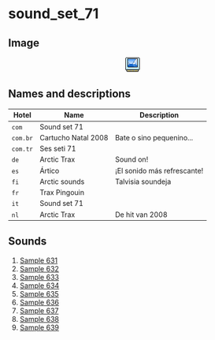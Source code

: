 # sound_set_71

## Image

<div align="center">

![sound_set_71](../uploads/imgs/71.gif)

</div>

## Names and descriptions

| Hotel | Name | Description |
|-|-|-|
| `com` | Sound set 71 |  |
| `com.br` | Cartucho Natal 2008 | Bate o sino pequenino... |
| `com.tr` | Ses seti 71 |  |
| `de` | Arctic Trax | Sound on! |
| `es` | Ártico | ¡El sonido más refrescante! |
| `fi` | Arctic sounds | Talvisia soundeja |
| `fr` | Trax Pingouin |  |
| `it` | Sound set 71 |  |
| `nl` | Arctic Trax | De hit van 2008 |

## Sounds

1. [Sample 631](../uploads/sounds/sound_machine_sample_631.mp3)
1. [Sample 632](../uploads/sounds/sound_machine_sample_632.mp3)
1. [Sample 633](../uploads/sounds/sound_machine_sample_633.mp3)
1. [Sample 634](../uploads/sounds/sound_machine_sample_634.mp3)
1. [Sample 635](../uploads/sounds/sound_machine_sample_635.mp3)
1. [Sample 636](../uploads/sounds/sound_machine_sample_636.mp3)
1. [Sample 637](../uploads/sounds/sound_machine_sample_637.mp3)
1. [Sample 638](../uploads/sounds/sound_machine_sample_638.mp3)
1. [Sample 639](../uploads/sounds/sound_machine_sample_639.mp3)